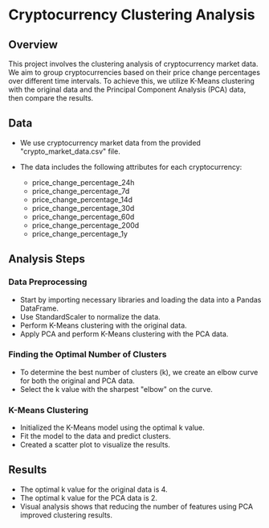 # Cryptocurrency Clustering Analysis

## Overview
This project involves the clustering analysis of cryptocurrency market data. We aim to group cryptocurrencies based on their price change percentages over different time intervals. To achieve this, we utilize K-Means clustering with the original data and the Principal Component Analysis (PCA) data, then compare the results.


## Data
- We use cryptocurrency market data from the provided "crypto_market_data.csv" file.

- The data includes the following attributes for each cryptocurrency:
  - price_change_percentage_24h
  - price_change_percentage_7d
  - price_change_percentage_14d
  - price_change_percentage_30d
  - price_change_percentage_60d
  - price_change_percentage_200d
  - price_change_percentage_1y


## Analysis Steps

### Data Preprocessing
- Start by importing necessary libraries and loading the data into a Pandas DataFrame.
- Use StandardScaler to normalize the data.
- Perform K-Means clustering with the original data.
- Apply PCA and perform K-Means clustering with the PCA data.

### Finding the Optimal Number of Clusters
- To determine the best number of clusters (k), we create an elbow curve for both the original and PCA data.
- Select the k value with the sharpest "elbow" on the curve.

### K-Means Clustering
- Initialized the K-Means model using the optimal k value.
- Fit the model to the data and predict clusters.
- Created a scatter plot to visualize the results.


## Results
- The optimal k value for the original data is 4.
- The optimal k value for the PCA data is 2.
- Visual analysis shows that reducing the number of features using PCA improved clustering results.

